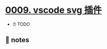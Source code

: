 # [0009. vscode svg 插件](https://github.com/Tdahuyou/svg/tree/main/0009.%20vscode%20svg%20%E6%8F%92%E4%BB%B6)

- ⏰ TODO

## 📒 notes
